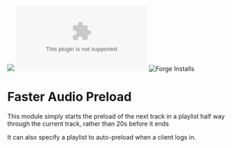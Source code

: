 ![](https://img.shields.io/badge/Foundry-v0.8.8-informational)
 ![Latest Release Download Count](https://img.shields.io/github/downloads/kandashi/faster-audio-preload/latest/module.zip)
![Forge Installs](https://img.shields.io/badge/dynamic/json?label=Forge%20Installs&query=package.installs&suffix=%25&url=https%3A%2F%2Fforge-vtt.com%2Fapi%2Fbazaar%2Fpackage%2Ffaster-audio-preload&colorB=4aa94a)

# Faster Audio Preload

This module simply starts the preload of the next track in a playlist half way through the current track, rather than 20s before it ends

It can also specify a playlist to auto-preload when a client logs in.